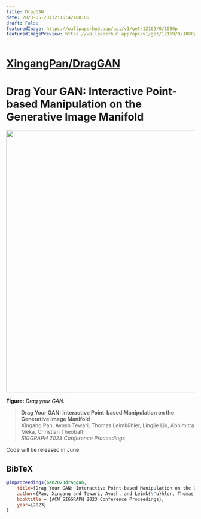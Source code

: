 ```yaml
---
title: DragGAN
date: 2023-05-23T12:16:42+08:00
draft: False
featuredImage: https://wallpaperhub.app/api/v1/get/12169/0/1080p
featuredImagePreview: https://wallpaperhub.app/api/v1/get/12169/0/1080p
---
```


# [XingangPan/DragGAN](https://github.com/XingangPan/DragGAN)

# Drag Your GAN: Interactive Point-based Manipulation on the Generative Image Manifold

<p align="center">
    <img src="DragGAN.gif", width="700">
</p>

**Figure:** *Drag your GAN.*

> **Drag Your GAN: Interactive Point-based Manipulation on the Generative Image Manifold** <br>
> Xingang Pan, Ayush Tewari, Thomas Leimkühler, Lingjie Liu, Abhimitra Meka, Christian Theobalt<br>
> *SIGGRAPH 2023 Conference Proceedings*

Code will be released in June.

## BibTeX

```bibtex
@inproceedings{pan2023draggan,
    title={Drag Your GAN: Interactive Point-based Manipulation on the Generative Image Manifold}, 
    author={Pan, Xingang and Tewari, Ayush, and Leimk{\"u}hler, Thomas and Liu, Lingjie and Meka, Abhimitra and Theobalt, Christian},
    booktitle = {ACM SIGGRAPH 2023 Conference Proceedings},
    year={2023}
}
```
